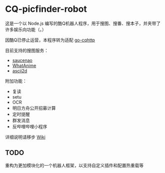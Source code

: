# CQ-picfinder-robot

这是一个以 Node.js 编写的酷Q机器人程序，用于搜图、搜番、搜本子，并夹带了许多娱乐向功能（。）

因酷Q已停止运营，本程序转为适配 [go-cqhttp](https://github.com/Mrs4s/go-cqhttp)

目前支持的搜图服务：

- [saucenao](https://saucenao.com)
- [WhatAnime](https://trace.moe)
- [ascii2d](https://ascii2d.net)

附加功能：

- 复读
- setu
- OCR
- 明日方舟公开招募计算
- 定时提醒
- 群发消息
- 反哔哩哔哩小程序

详细说明请移步 [Wiki](../../wiki)

## TODO

重构为更加模块化的一个机器人框架，以支持自定义插件和配置热重载等
